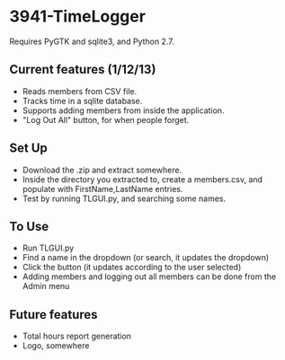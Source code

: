 3941-TimeLogger
===============

Requires PyGTK and sqlite3, and Python 2.7.
## Current features (1/12/13)
* Reads members from CSV file.
* Tracks time in a sqlite database.
* Supports adding members from inside the application.
* "Log Out All" button, for when people forget.

## Set Up
* Download the .zip and extract somewhere.
* Inside the directory you extracted to, create a members.csv, and populate with FirstName,LastName entries.
* Test by running TLGUI.py, and searching some names. 

## To Use
* Run TLGUI.py
* Find a name in the dropdown (or search, it updates the dropdown)
* Click the button (it updates according to the user selected)
* Adding members and logging out all members can be done from the Admin menu

## Future features
* Total hours report generation
* Logo, somewhere
